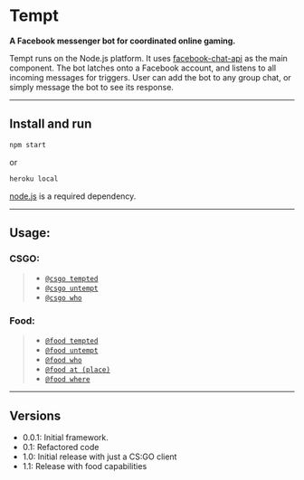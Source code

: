 # Tempt
**A Facebook messenger bot for coordinated online gaming.**

Tempt runs on the Node.js platform. It uses [facebook-chat-api](https://github.com/Schmavery/facebook-chat-api) as the main component. The bot latches onto a Facebook account, and listens to all incoming messages for triggers. User can add the bot to any group chat, or simply message the bot to see its response.

-----------------------------------------------------------
## Install and run
```bash
npm start
```
or
```bash
heroku local
```

[node.js](https://nodejs.org/en/) is a required dependency.

-----------------------------------------------------------
## Usage:

### CSGO: 
> * [`@csgo tempted`](DOCS.md#tempted)
> * [`@csgo untempt`](DOCS.md#untempt)
> * [`@csgo who`](DOCS.md#who)

### Food:
> * [`@food tempted`](DOCS.md#tempted)
> * [`@food untempt`](DOCS.md#untempt)
> * [`@food who`](DOCS.md#who)
> * [`@food at (place)`](DOCS.md#at)
> * [`@food where`](DOCS.md#where)

-----------------------------------------------------------
## Versions
- 0.0.1: Initial framework.
- 0.1: Refactored code
- 1.0: Initial release with just a CS:GO client
- 1.1: Release with food capabilities
